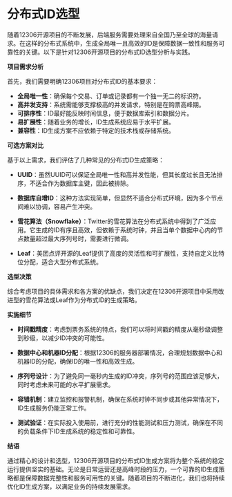# **分布式ID选型**

随着12306开源项目的不断发展，后端服务需要处理来自全国乃至全球的海量请求。在这样的分布式系统中，生成全局唯一且高效的ID是保障数据一致性和服务可靠性的关键。以下是针对12306开源项目的分布式ID选型分析与实践。

**项目需求分析**

首先，我们需要明确12306项目对分布式ID的基本要求：
- **全局唯一性**：确保每个交易、订单或记录都有一个独一无二的标识符。
- **高并发支持**：系统需能够支撑极高的并发请求，特别是在购票高峰期。
- **可排序性**：ID最好能反映时间信息，便于数据库索引和数据分片。
- **易扩展性**：随着业务的增长，ID生成系统应易于水平扩展。
- **兼容性**：ID生成方案不应依赖于特定的技术栈或存储系统。

**可选方案对比**

基于以上需求，我们评估了几种常见的分布式ID生成策略：

- **UUID**：虽然UUID可以保证全局唯一性和高并发性能，但其长度过长且无法排序，不适合作为数据库主键，因此被排除。

- **数据库自增ID**：这种方法实现简单，但显然不适合分布式环境，因为多个节点间难以协调，容易产生冲突。

- **雪花算法（Snowflake）**：Twitter的雪花算法在分布式系统中得到了广泛应用。它生成的ID有序且高效，但依赖于系统时钟，并且当单个数据中心内的节点数量超过最大序列号时，需要进行微调。

- **Leaf**：美团点评开源的Leaf提供了高度的灵活性和可扩展性，支持自定义比特位分配，适合大型分布式系统。

**选型决策**

综合考虑项目的具体需求和各方案的优缺点，我们决定在12306开源项目中采用改进型的雪花算法或Leaf作为分布式ID的生成策略。

**实施细节**

- **时间戳精度**：考虑到票务系统的特点，我们可以将时间戳的精度从毫秒级调整到秒级，以减少ID冲突的可能性。

- **数据中心和机器ID分配**：根据12306的服务器部署情况，合理规划数据中心和机器ID的分配，确保ID的唯一性和高效生成。

- **序列号设计**：为了避免同一毫秒内生成的ID冲突，序列号的范围应该足够大，同时考虑未来可能的水平扩展需求。

- **容错机制**：建立监控和报警机制，确保在系统时钟不同步或其他异常情况下，ID生成服务仍能正常工作。

- **测试验证**：在实际投入使用前，进行充分的性能测试和压力测试，确保在不同的负载条件下ID生成系统的稳定性和可靠性。

**结语**

通过精心的设计和选型，12306开源项目的分布式ID生成方案将为整个系统的稳定运行提供坚实的基础。无论是日常运营还是高峰时段的压力，一个可靠的ID生成策略都是保障数据完整性和服务可用性的关键。随着项目的不断进化，我们也将持续优化ID生成方案，以满足业务的持续发展需求。

